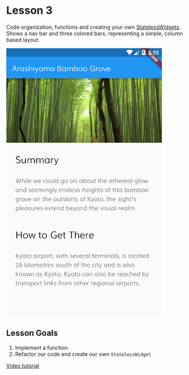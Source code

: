# Lesson 3

Code organization, functions and creating your own [StatelessWidgets](https://flutter.dev/docs/development/ui/widgets-intro#basic-widgets). Shows a nav bar and three colored bars, representing a simple, column based layout.

![Screenshot](lesson05-screenshot.PNG)

## Lesson Goals

1. Implement a function.
2. Refactor our code and create our own `StatelessWidget`

[Video tutorial](https://fluttercrashcourse.com/courses/basics/lessons/stateless-widgets)
